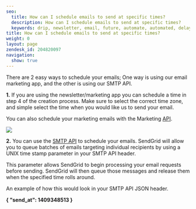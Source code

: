 ```yaml
---
seo:
  title: How can I schedule emails to send at specific times?
  description: How can I schedule emails to send at specific times?
  keywords: drip, newsletter, email, future, automate, automated, delay, schedule, delivery
title: How can I schedule emails to send at specific times?
weight: 0
layout: page
zendesk_id: 204820097
navigation:
  show: true
---
```


There are 2 easy ways to schedule your emails; One way is using our email marketing app, and the other is using our SMTP API.

**1.** If you are using the newsletter/marketing app you can schedule a time in step 4 of the creation process. Make sure to select the correct time zone, and simple select the time when you would like us to send your email.

You can also schedule your marketing emails with the Marketing  [API](https://sendgrid.com/docs/API_Reference/Web_API/Legacy_Features/Marketing_Emails_API/schedule.html). 

![]({{root_url}}/images/Screen_Shot_2015-02-20_at_1.35.29_PM.png)

**2.**  You can use the [SMTP API](https://sendgrid.com/docs/API_Reference/SMTP_API/scheduling_parameters.html) to schedule your emails. SendGrid will allow you to queue batches of emails targeting individual recipients by using a UNIX time stamp parameter in your SMTP API header.

This parameter allows SendGrid to begin processing your email requests before sending. SendGrid will then queue those messages and release them when the specified time rolls around.

An example of how this would look in your SMTP API JSON header. 

**{ "send\_at": 1409348513 }**
